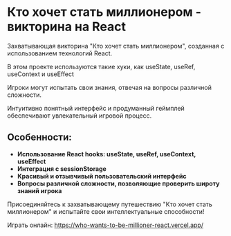 <h1>Кто хочет стать миллионером - викторина на React</h1> <p>Захватывающая викторина "Кто хочет стать миллионером", созданная с использованием технологий React.</p> <p>В этом проекте используются такие хуки, как useState, useRef, useContext и useEffect</p> <p>Игроки могут испытать свои знания, отвечая на вопросы различной сложности.</p> <p>Интуитивно понятный интерфейс и продуманный геймплей обеспечивают увлекательный игровой процесс.</p> <h2>Особенности:</h2> <ul> <li><strong>Использование React hooks: useState, useRef, useContext, useEffect</strong></li> <li><strong>Интеграция с sessionStorage</strong></li> <li><strong>Красивый и отзывчивый пользовательский интерфейс</strong></li> <li><strong>Вопросы различной сложности, позволяющие проверить широту знаний игрока</strong></li>  </ul> <p>Присоединяйтесь к захватывающему путешествию "Кто хочет стать миллионером" и испытайте свои интеллектуальные способности!</p> <p>Играть онлайн: <a href="https://who-wants-to-be-millioner-react.vercel.app/">https://who-wants-to-be-millioner-react.vercel.app/
